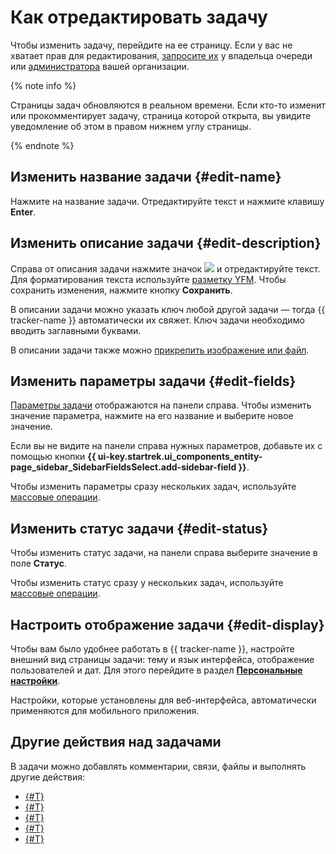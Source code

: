 # Как отредактировать задачу

Чтобы изменить задачу, перейдите на ее страницу. Если у вас не хватает прав для редактирования, [запросите их](../faq.md#section_xgr_zng_4bb) у владельца очереди  или [администратора](../role-model.md) вашей организации.

{% note info %}

Страницы задач обновляются в реальном времени. Если кто-то изменит или прокомментирует задачу, страница которой открыта, вы увидите уведомление об этом в правом нижнем углу страницы.

{% endnote %}

## Изменить название задачи {#edit-name}

Нажмите на название задачи. Отредактируйте текст и нажмите клавишу **Enter**.

## Изменить описание задачи {#edit-description}

Справа от описания задачи нажмите значок ![](../../_assets/tracker/svg/icon-edit.svg) и отредактируйте текст. Для форматирования текста используйте [разметку YFM](markup.md). Чтобы сохранить изменения, нажмите кнопку **Сохранить**.


В описании задачи можно указать ключ любой другой задачи — тогда {{ tracker-name }} автоматически их свяжет. Ключ задачи необходимо вводить заглавными буквами.


В описании задачи также можно [прикрепить изображение или файл](attach-file.md).

## Изменить параметры задачи {#edit-fields}

[Параметры задачи](create-param.md##default-fields) отображаются на панели справа. Чтобы изменить значение параметра, нажмите на его название и выберите новое значение.

Если вы не видите на панели справа нужных параметров, добавьте их с помощью кнопки **{{ ui-key.startrek.ui_components_entity-page_sidebar_SidebarFieldsSelect.add-sidebar-field }}**.

Чтобы изменить параметры сразу нескольких задач, используйте [массовые операции](../manager/bulk-change.md#change-parameters).

## Изменить статус задачи {#edit-status}

Чтобы изменить статус задачи, на панели справа выберите значение в поле **Статус**.

Чтобы изменить статус сразу у нескольких задач, используйте [массовые операции](../manager/bulk-change.md#change-status). 

## Настроить отображение задачи {#edit-display}

Чтобы вам было удобнее работать в {{ tracker-name }}, настройте внешний вид страницы задачи: тему и язык интерфейса, отображение пользователей и дат. Для этого перейдите в раздел [**Персональные настройки**](personal.md). 

Настройки, которые установлены для веб-интерфейса, автоматически применяются для мобильного приложения.

## Другие действия над задачами

В задачи можно добавлять комментарии, связи, файлы и выполнять другие действия:

* [{#T}](comments.md)
* [{#T}](checklist.md)
* [{#T}](ticket-links.md)
* [{#T}](attach-file.md)
* [{#T}](move-ticket.md)
